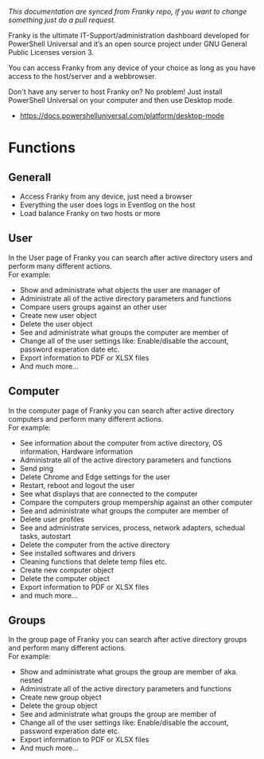 ﻿_This documentation are synced from Franky repo, if you want to change something just do a pull request._  
  
Franky is the ultimate IT-Support/administration dashboard developed for PowerShell Universal and it’s an open source project under GNU General Public Licenses version 3.  
  
You can access Franky from any device of your choice as long as you have access to the host/server and a webbrowser.  
  
Don't have any server to host Franky on? No problem! Just install PowerShell Universal on your computer and then use Desktop mode.  
 - <https://docs.powershelluniversal.com/platform/desktop-mode>  
  
# Functions
## Generall
* Access Franky from any device, just need a browser
* Everything the user does logs in Eventlog on the host
* Load balance Franky on two hosts or more

## User

In the User page of Franky you can search after active directory users and perform many different actions.  
For example:  

* Show and administrate what objects the user are manager of
* Administrate all of the active directory parameters and functions
* Compare users groups against an other user
* Create new user object
* Delete the user object
* See and administrate what groups the computer are member of
* Change all of the user settings like: Enable/disable the account, password experation date etc.
* Export information to PDF or XLSX files
* And much more...

## Computer

In the computer page of Franky you can search after active directory computers and perform many different actions.  
For example:  

* See information about the computer from active directory, OS information, Hardware information
* Administrate all of the active directory parameters and functions
* Send ping
* Delete Chrome and Edge settings for the user
* Restart, reboot and logout the user
* See what displays that are connected to the computer
* Compare the computers group mempership against an other computer
* See and administrate what groups the computer are member of
* Delete user profiles
* See and administrate services, process, network adapters, schedual tasks, autostart
* Delete the computer from the active directory
* See installed softwares and drivers
* Cleaning functions that delete temp files etc.
* Create new computer object
* Delete the computer object
* Export information to PDF or XLSX files
* and much more...

## Groups

In the group page of Franky you can search after active directory groups and perform many different actions.  
For example:  

* Show and administrate what groups the group are member of aka. nested
* Administrate all of the active directory parameters and functions
* Create new group object
* Delete the group object
* See and administrate what groups the group are member of
* Change all of the user settings like: Enable/disable the account, password experation date etc.
* Export information to PDF or XLSX files
* And much more...